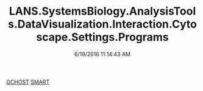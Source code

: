 ﻿---
title: LANS.SystemsBiology.AnalysisTools.DataVisualization.Interaction.Cytoscape.Settings.Programs
date: 6/19/2016 11:14:43 AM
---

[GCHOST](T-LANS.SystemsBiology.AnalysisTools.DataVisualization.Interaction.Cytoscape.Settings.Programs.GCHOST.html)
[SMART](T-LANS.SystemsBiology.AnalysisTools.DataVisualization.Interaction.Cytoscape.Settings.Programs.SMART.html)

